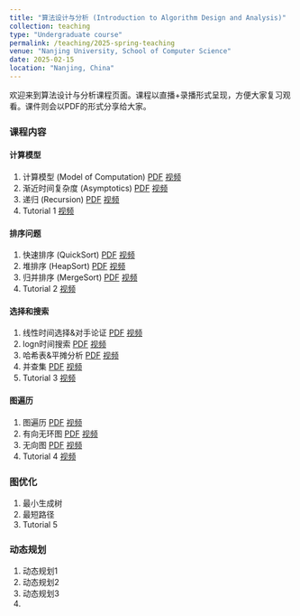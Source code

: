 ```yaml
---
title: "算法设计与分析 (Introduction to Algorithm Design and Analysis)"
collection: teaching
type: "Undergraduate course"
permalink: /teaching/2025-spring-teaching
venue: "Nanjing University, School of Computer Science"
date: 2025-02-15
location: "Nanjing, China"
---
```


<!-- ### 算法设计与分析 -->

欢迎来到算法设计与分析课程页面。课程以直播+录播形式呈现，方便大家复习观看。课件则会以PDF的形式分享给大家。

### 课程内容

#### 计算模型
1. 计算模型 (Model of Computation) [PDF](algorithm/slides/L1.pdf) [视频](https://www.bilibili.com/video/BV1KAAqe7EeH)
2. 渐近时间复杂度 (Asymptotics) [PDF](algorithm/slides/L2.pdf) [视频](https://www.bilibili.com/video/BV1v1AseFEMF)
3. 递归 (Recursion) [PDF](algorithm/slides/L3.pdf) [视频](https://www.bilibili.com/video/BV1pzP5e7EPg)
4. Tutorial 1 [视频](https://www.bilibili.com/video/BV1Lx9wYGEBJ) 
#### 排序问题
1. 快速排序 (QuickSort) [PDF](algorithm/slides/L4.pdf) [视频](https://www.bilibili.com/video/BV1WC9nYkEqp)
2. 堆排序 (HeapSort) [PDF](algorithm/slides/L5.pdf) [视频](https://www.bilibili.com/video/BV1jVRwYLEZa)
3. 归并排序 (MergeSort) [PDF](algorithm/slides/L6.pdf) [视频](https://www.bilibili.com/video/BV1EGQ7YJEUr)
4. Tutorial 2 [视频](https://www.bilibili.com/video/BV1NEQTYvEXx) 
#### 选择和搜索
1. 线性时间选择&对手论证 [PDF](algorithm/slides/L7.pdf) [视频](https://www.bilibili.com/video/BV1tpX7YiEyK)
2. logn时间搜索 [PDF](algorithm/slides/L8.pdf) [视频](https://www.bilibili.com/video/BV1agXPYTEcN)
3. 哈希表&平摊分析 [PDF](algorithm/slides/L9.pdf) [视频](https://www.bilibili.com/video/BV1vqo4YQEQz)
4. 并查集 [PDF](algorithm/slides/L10.pdf) [视频](https://www.bilibili.com/video/BV1LdZuYzEN3)
5. Tutorial 3 [视频](https://www.bilibili.com/video/BV1J5ZfYDEnN)
#### 图遍历
1. 图遍历 [PDF](algorithm/slides/L11.pdf) [视频](https://www.bilibili.com/video/BV1iLZ1YkE2v)
2. 有向无环图 [PDF](algorithm/slides/L12.pdf) [视频](https://www.bilibili.com/video/BV18cdtYGE2P)
3. 无向图 [PDF](algorithm/slides/L13.pdf) [视频](https://www.bilibili.com/video/BV1Dgd3YcEsM)
4. Tutorial 4 [视频](https://www.bilibili.com/video/BV1jUocYEEHU)
### 图优化
1. 最小生成树
2. 最短路径
3. Tutorial 5
### 动态规划
1. 动态规划1
2. 动态规划2
3. 动态规划3
4. 